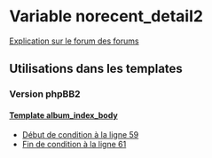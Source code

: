 # Variable norecent_detail2
[Explication sur le forum des forums](http://forum.forumactif.com/t294113-listing-des-variables#norecent_detail2)

## Utilisations dans les templates

### Version phpBB2

#### [Template album_index_body](subsilver/album_index_body.md)
* [Début de condition à la ligne 59](../subsilver/album_index_body.tpl#L59)
* [Fin de condition à la ligne 61](../subsilver/album_index_body.tpl#L61)